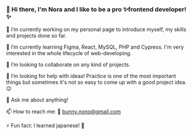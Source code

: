 ### 👋 Hi there, I'm Nora and I like to be a pro ✨frontend developer!✨

 🔭 I’m currently working on my personal page to introduce myself, my skills and projects done so far.
 
 🌱 I’m currently learning Figma, React, MySQL, PHP and Cypress. I'm very interested in the whole lifecycle of web-developing.
 
 👯 I’m looking to collaborate on any kind of projects.
 
 🤔 I’m looking for help with ideas! Practice is one of the most important things but sometimes it's not so easy to come up with a good project idea. 😉
 
 💬 Ask me about anything! 
 
 📫 How to reach me: 📩 bunny.nono@gmail.com
 
 ⚡ Fun fact: I learned japanese! 💖
 

<!--
**Nori004/Nori004** is a ✨ _special_ ✨ repository because its `README.md` (this file) appears on your GitHub profile.

Here are some ideas to get you started:

- 🔭 I’m currently working on ...
- 🌱 I’m currently learning ...
- 👯 I’m looking to collaborate on ...
- 🤔 I’m looking for help with ...
- 💬 Ask me about ...
- 📫 How to reach me: ...
- 😄 Pronouns: ...
- ⚡ Fun fact: ...
-->
